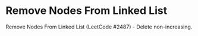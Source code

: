 # Remove Nodes From Linked List

Remove Nodes From Linked List (LeetCode #2487) - Delete non-increasing.
